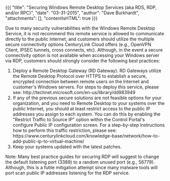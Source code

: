 {{{
  "title": "Securing Windows Remote Desktop Services (aka RDS, RDP, and/or RPC)",
  "date": "03-31-2015",
  "author": "Dave Burkhardt",
  "attachments": [],
  "contentIsHTML": true
}}}

<p>Due to many security vulnerabilities with the Windows Remote Desktop Service, it is not recommend this remote service is allowed to communicate directly to the public Internet, and customers should utilize the multiple secure connectivity options CenturyLink Cloud offers (e.g., OpenVPN Client, IPSEC tunnels, cross connects, etc). Although, in the event a secure connectivity option is not available when accessing your Windows server via RDP, customers should strongly consider the following best practices:</p>

<ol>
<li>Deploy a Remote Desktop Gateway (RD Gateway). RD Gateways utilize the Remote Desktop Protocol over HTTPS to establish a secure, encrypted connection between remote users on the Internet and customer's Windows servers. For steps to deploy this service, please see: http://technet.microsoft.com/en-us/library/dd983949</li>

<li>If any of the previous secure solutions are not feasible options for your organization, and you need to Remote Desktop to your systems over the public Internet, you should at least restrict access to the public IP addresses you assign to each system. You can do this by enabling the "Restrict Traffic to Source IP" option within the Control Portal's configure Public IP configuration screen. For a step-by-step instructions how to perform this traffic restriction, please see: https://www.centurylinkcloud.com/knowledge-base/network/how-to-add-public-ip-to-virtual-machine/</li>
<li>Keep your systems updated with the latest patches.</li>
</ol>

<p>Note: Many best practice guides for securing RDP will suggest to change the default listening port (3389) to a random unused port (e.g., 56779). Although, this is a futile mitigation attempt since many malware tools will port scan public IP addresses listening for the RDP service.</p>

